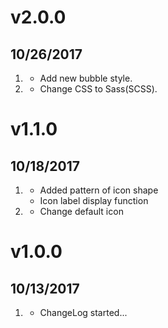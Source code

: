 # v2.0.0
##  10/26/2017

1. [](#new)
    * Add new bubble style.
1. [](#improved)
    * Change CSS to Sass(SCSS).

# v1.1.0
##  10/18/2017

1. [](#new)
    * Added pattern of icon shape
    * Icon label display function
1. [](#improved)
    * Change default icon

# v1.0.0
##  10/13/2017

1. [](#new)
    * ChangeLog started...
